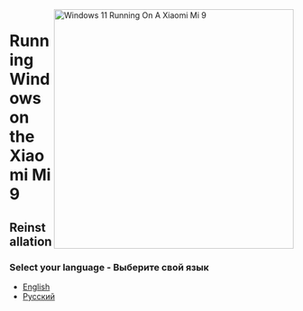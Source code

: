 <img align="right" src="https://raw.githubusercontent.com/woacepheus/Port-Windows-11-Xiaomi-Mi-9/main/cepheus.png" width="425" alt="Windows 11 Running On A Xiaomi Mi 9">

# Running Windows on the Xiaomi Mi 9

## Reinstallation

### Select your language - Выберите свой язык

- [English](English/reinstall-en.md)
- [Русский](Russian/reinstall-ru.md)
